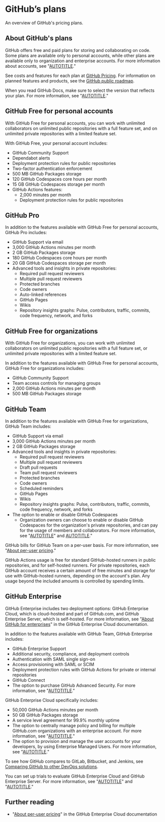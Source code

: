 # GitHub’s plans

An overview of GitHub's pricing plans.

## About GitHub's plans

GitHub offers free and paid plans for storing and collaborating on code. Some plans are available only to personal accounts, while other plans are available only to organization and enterprise accounts. For more information about accounts, see "[AUTOTITLE](/get-started/learning-about-github/types-of-github-accounts)."

See costs and features for each plan at [GitHub Pricing](https://github.com/pricing). For information on planned features and products, see the [GitHub public roadmap](https://github.com/github/roadmap#github-public-roadmap).

When you read GitHub Docs, make sure to select the version that reflects your plan. For more information, see "[AUTOTITLE](/get-started/learning-about-github/about-versions-of-github-docs)."

## GitHub Free for personal accounts

With GitHub Free for personal accounts, you can work with unlimited collaborators on unlimited public repositories with a full feature set, and on unlimited private repositories with a limited feature set.

With GitHub Free, your personal account includes:
- GitHub Community Support
- Dependabot alerts
- Deployment protection rules for public repositories
- Two-factor authentication enforcement
- 500 MB GitHub Packages storage 
- 120 GitHub Codespaces core hours per month
- 15 GB GitHub Codespaces storage per month 
- GitHub Actions features:
  - 2,000 minutes per month
  - Deployment protection rules for public repositories

## GitHub Pro

In addition to the features available with GitHub Free for personal accounts, GitHub Pro includes:
- GitHub Support via email
- 3,000 GitHub Actions minutes per month
- 2 GB GitHub Packages storage 
- 180 GitHub Codespaces core hours per month
- 20 GB GitHub Codespaces storage per month 
- Advanced tools and insights in private repositories:
  - Required pull request reviewers
  - Multiple pull request reviewers
  - Protected branches
  - Code owners
  - Auto-linked references
  - GitHub Pages
  - Wikis
  - Repository insights graphs: Pulse, contributors, traffic, commits, code frequency, network, and forks

## GitHub Free for organizations

With GitHub Free for organizations, you can work with unlimited collaborators on unlimited public repositories with a full feature set, or unlimited private repositories with a limited feature set.

In addition to the features available with GitHub Free for personal accounts, GitHub Free for organizations includes:
- GitHub Community Support
- Team access controls for managing groups
- 2,000 GitHub Actions minutes per month
- 500 MB GitHub Packages storage

## GitHub Team

In addition to the features available with GitHub Free for organizations, GitHub Team includes:
- GitHub Support via email
- 3,000 GitHub Actions minutes per month
- 2 GB GitHub Packages storage
- Advanced tools and insights in private repositories:
  - Required pull request reviewers
  - Multiple pull request reviewers
  - Draft pull requests
  - Team pull request reviewers
  - Protected branches
  - Code owners
  - Scheduled reminders
  - GitHub Pages
  - Wikis
  - Repository insights graphs: Pulse, contributors, traffic, commits, code frequency, network, and forks
- The option to enable or disable GitHub Codespaces
  - Organization owners can choose to enable or disable GitHub Codespaces for the organization's private repositories, and can pay for the usage of members and collaborators. For more information, see "[AUTOTITLE](/codespaces/managing-codespaces-for-your-organization/enabling-or-disabling-github-codespaces-for-your-organization)" and [AUTOTITLE](/codespaces/managing-codespaces-for-your-organization/choosing-who-owns-and-pays-for-codespaces-in-your-organization)."

GitHub bills for GitHub Team on a per-user basis. For more information, see "[About per-user pricing](/billing/managing-the-plan-for-your-github-account/about-per-user-pricing)."

GitHub Actions usage is free for standard GitHub-hosted runners in public repositories, and for self-hosted runners. For private repositories, each GitHub account receives a certain amount of free minutes and storage for use with GitHub-hosted runners, depending on the account's plan. Any usage beyond the included amounts is controlled by spending limits.

## GitHub Enterprise

GitHub Enterprise includes two deployment options: GitHub Enterprise Cloud, which is cloud-hosted and part of GitHub.com, and GitHub Enterprise Server, which is self-hosted. For more information, see "[About GitHub for enterprises](/enterprise-cloud@latest/admin/overview/about-github-for-enterprises)" in the GitHub Enterprise Cloud documentation.

In addition to the features available with GitHub Team, GitHub Enterprise includes:

- GitHub Enterprise Support
- Additional security, compliance, and deployment controls
- Authentication with SAML single sign-on
- Access provisioning with SAML or SCIM
- Deployment protection rules with GitHub Actions for private or internal repositories
- GitHub Connect
- The option to purchase GitHub Advanced Security. For more information, see "[AUTOTITLE](/get-started/learning-about-github/about-github-advanced-security)."

GitHub Enterprise Cloud specifically includes:
- 50,000 GitHub Actions minutes per month
- 50 GB GitHub Packages storage
- A service level agreement for 99.9% monthly uptime
- The option to centrally manage policy and billing for multiple GitHub.com organizations with an enterprise account. For more information, see "[AUTOTITLE](/enterprise-cloud@latest/admin/overview/about-enterprise-accounts)."
- The option to provision and manage the user accounts for your developers, by using Enterprise Managed Users. For more information, see "[AUTOTITLE](/enterprise-cloud@latest/admin/identity-and-access-management/using-enterprise-managed-users-for-iam/about-enterprise-managed-users)."

To see how GitHub compares to GitLab, Bitbucket, and Jenkins, see [Comparing GitHub to other DevOps solutions](https://resources.github.com/devops/tools/compare/).

You can set up trials to evaluate GitHub Enterprise Cloud and GitHub Enterprise Server. For more information, see "[AUTOTITLE](/enterprise-cloud@latest/get-started/signing-up-for-github/setting-up-a-trial-of-github-enterprise-cloud)" and "[AUTOTITLE](/enterprise-server@latest/get-started/signing-up-for-github/setting-up-a-trial-of-github-enterprise-server)."

## Further reading

- "[About per-user pricing](/enterprise-cloud@latest/billing/managing-the-plan-for-your-github-account/about-per-user-pricing)" in the GitHub Enterprise Cloud documentation
